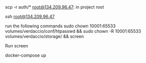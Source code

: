 scp -r auth/* root@134.209.96.47:
in project root

ssh root@134.209.96.47

run the following commands
sudo chown 10001:65533 volumes/verdaccio/conf/htpasswd && sudo chown -R 10001:65533 volumes/verdaccio/storage/ && screen

Run screen

docker-compose up
